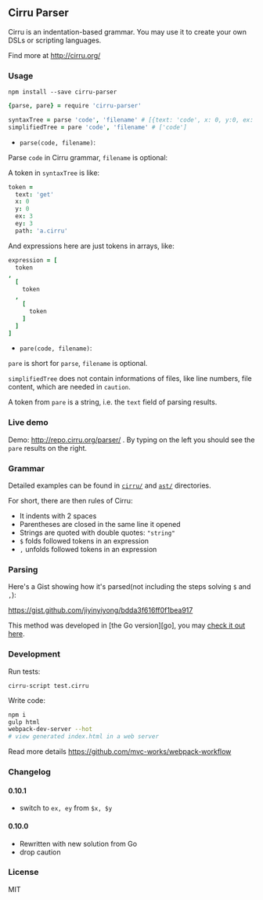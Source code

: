
Cirru Parser
------

Cirru is an indentation-based grammar.
You may use it to create your own DSLs or scripting languages.

Find more at http://cirru.org/

### Usage

```
npm install --save cirru-parser
```

```coffee
{parse, pare} = require 'cirru-parser'

syntaxTree = parse 'code', 'filename' # [{text: 'code', x: 0, y:0, ex: 4, ey: 1}]
simplifiedTree = pare 'code', 'filename' # ['code']
```

* `parse(code, filename)`:

Parse `code` in Cirru grammar, `filename` is optional:

A token in `syntaxTree` is like:

```coffee
token =
  text: 'get'
  x: 0
  y: 0
  ex: 3
  ey: 3
  path: 'a.cirru'
```

And expressions here are just tokens in arrays, like:

```coffee
expression = [
  token
,
  [
    token
  ,
    [
      token
    ]
  ]
]
```

* `pare(code, filename)`:

`pare` is short for `parse`, `filename` is optional.

`simplifiedTree` does not contain informations of files,
like line numbers, file content, which are needed in `caution`.

A token from `pare` is a string, i.e. the `text` field of parsing results.

### Live demo

Demo: http://repo.cirru.org/parser/ .
By typing on the left you should see the `pare` results on the right.

### Grammar

Detailed examples can be found in [`cirru/`][cirru] and [`ast/`][ast] directories.

[cirru]: https://github.com/Cirru/cirru-parser/tree/master/cirru
[ast]: https://github.com/Cirru/cirru-parser/tree/master/ast

For short, there are then rules of Cirru:

* It indents with 2 spaces
* Parentheses are closed in the same line it opened
* Strings are quoted with double quotes: `"string"`
* `$` folds followed tokens in an expression
* `,` unfolds followed tokens in an expression

### Parsing

Here's a Gist showing how it's parsed(not including the steps solving `$` and `,`):

https://gist.github.com/jiyinyiyong/bdda3f616ff0f1bea917

This method was developed in [the Go version][go], you may [check it out here][sf].

[sf]: http://blog.segmentfault.com/jiyinyiyong/1190000000636303

### Development

Run tests:

```
cirru-script test.cirru
```

Write code:

```bash
npm i
gulp html
webpack-dev-server --hot
# view generated index.html in a web server
```

Read more details https://github.com/mvc-works/webpack-workflow

### Changelog

#### 0.10.1

* switch to `ex, ey` from `$x, $y`

#### 0.10.0

* Rewritten with new solution from Go
* drop caution

### License

MIT
